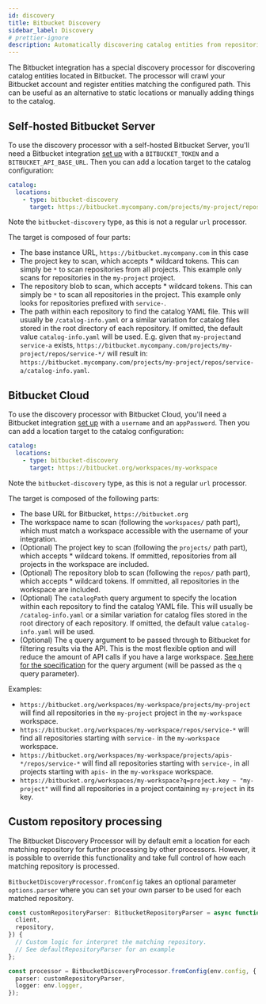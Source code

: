 ```yaml
---
id: discovery
title: Bitbucket Discovery
sidebar_label: Discovery
# prettier-ignore
description: Automatically discovering catalog entities from repositories in Bitbucket
---
```


The Bitbucket integration has a special discovery processor for discovering
catalog entities located in Bitbucket. The processor will crawl your Bitbucket
account and register entities matching the configured path. This can be useful
as an alternative to static locations or manually adding things to the catalog.

## Self-hosted Bitbucket Server

To use the discovery processor with a self-hosted Bitbucket Server, you'll need
a Bitbucket integration [set up](locations.md) with a `BITBUCKET_TOKEN` and a
`BITBUCKET_API_BASE_URL`. Then you can add a location target to the catalog
configuration:

```yaml
catalog:
  locations:
    - type: bitbucket-discovery
      target: https://bitbucket.mycompany.com/projects/my-project/repos/service-*/catalog-info.yaml
```

Note the `bitbucket-discovery` type, as this is not a regular `url` processor.

The target is composed of four parts:

- The base instance URL, `https://bitbucket.mycompany.com` in this case
- The project key to scan, which accepts \* wildcard tokens. This can simply be
  `*` to scan repositories from all projects. This example only scans for
  repositories in the `my-project` project.
- The repository blob to scan, which accepts \* wildcard tokens. This can simply
  be `*` to scan all repositories in the project. This example only looks for
  repositories prefixed with `service-`.
- The path within each repository to find the catalog YAML file. This will
  usually be `/catalog-info.yaml` or a similar variation for catalog files
  stored in the root directory of each repository. If omitted, the default value
  `catalog-info.yaml` will be used. E.g. given that `my-project`and `service-a`
  exists, `https://bitbucket.mycompany.com/projects/my-project/repos/service-*/`
  will result in:
  `https://bitbucket.mycompany.com/projects/my-project/repos/service-a/catalog-info.yaml`.

## Bitbucket Cloud

To use the discovery processor with Bitbucket Cloud, you'll need a Bitbucket
integration [set up](locations.md) with a `username` and an `appPassword`. Then
you can add a location target to the catalog configuration:

```yaml
catalog:
  locations:
    - type: bitbucket-discovery
      target: https://bitbucket.org/workspaces/my-workspace
```

Note the `bitbucket-discovery` type, as this is not a regular `url` processor.

The target is composed of the following parts:

- The base URL for Bitbucket, `https://bitbucket.org`
- The workspace name to scan (following the `workspaces/` path part), which must
  match a workspace accessible with the username of your integration.
- (Optional) The project key to scan (following the `projects/` path part),
  which accepts \* wildcard tokens. If ommitted, repositories from all projects
  in the workspace are included.
- (Optional) The repository blob to scan (following the `repos/` path part),
  which accepts \* wildcard tokens. If ommitted, all repositories in the
  workspace are included.
- (Optional) The `catalogPath` query argument to specify the location within
  each repository to find the catalog YAML file. This will usually be
  `/catalog-info.yaml` or a similar variation for catalog files stored in the
  root directory of each repository. If omitted, the default value
  `catalog-info.yaml` will be used.
- (Optional) The `q` query argument to be passed through to Bitbucket for
  filtering results via the API. This is the most flexible option and will
  reduce the amount of API calls if you have a large workspace.
  [See here for the specification](https://developer.atlassian.com/bitbucket/api/2/reference/meta/filtering)
  for the query argument (will be passed as the `q` query parameter).

Examples:

- `https://bitbucket.org/workspaces/my-workspace/projects/my-project` will find
  all repositories in the `my-project` project in the `my-workspace` workspace.
- `https://bitbucket.org/workspaces/my-workspace/repos/service-*` will find all
  repositories starting with `service-` in the `my-workspace` workspace.
- `https://bitbucket.org/workspaces/my-workspace/projects/apis-*/repos/service-*`
  will find all repositories starting with `service-`, in all projects starting
  with `apis-` in the `my-workspace` workspace.
- `https://bitbucket.org/workspaces/my-workspace?q=project.key ~ "my-project"`
  will find all repositories in a project containing `my-project` in its key.

## Custom repository processing

The Bitbucket Discovery Processor will by default emit a location for each
matching repository for further processing by other processors. However, it is
possible to override this functionality and take full control of how each
matching repository is processed.

`BitbucketDiscoveryProcessor.fromConfig` takes an optional parameter
`options.parser` where you can set your own parser to be used for each matched
repository.

```typescript
const customRepositoryParser: BitbucketRepositoryParser = async function* customRepositoryParser({
  client,
  repository,
}) {
  // Custom logic for interpret the matching repository.
  // See defaultRepositoryParser for an example
};

const processor = BitbucketDiscoveryProcessor.fromConfig(env.config, {
  parser: customRepositoryParser,
  logger: env.logger,
});
```
